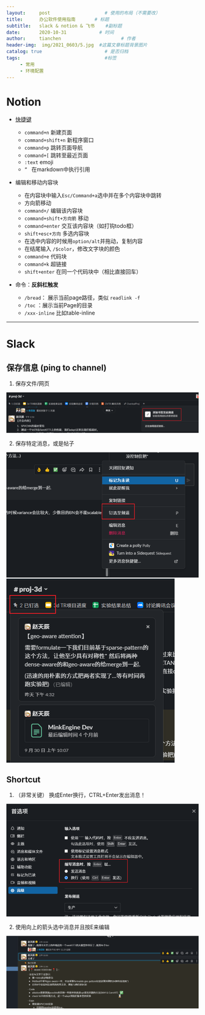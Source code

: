 ```yaml
---
layout:     post                    # 使用的布局（不需要改）
title:      办公软件使用指南       # 标题 
subtitle:   slack & notion & 飞书    #副标题
date:       2020-10-31            # 时间
author:     tianchen                      # 作者
header-img:  img/2021_0603/5.jpg  #这篇文章标题背景图片  
catalog: true                       # 是否归档
tags:                               #标签
     - 常用
     - 环境配置
---
```


# Notion

- [快捷键](https://notionchina.co/guide/new-to-notion/learn-the-shortcuts.html)
     - `command+n` 新建页面
     - `command+shift+n` 新程序窗口
     - `command+p` 跳转页面导航
     - `command+[` 跳转至最近页面
     - `:text` emoji
     - `” ` 在markdown中执行引用

- 编辑和移动内容块
     - 在内容块中输入`Esc/Command+a`选中并在多个内容块中跳转
     - 方向箭移动
     - `command+/` 编辑该内容块
     - `command+shift+方向箭` 移动
     - `command+enter` 交互该内容块（如打钩todo框）
     - `shift+esc+方向` 多选内容块
     - 在选中内容的时候用`option/alt`并拖动，复制内容
     - 在结尾输入 `/$color`，修改文字块的颜色
     - `command+e` 代码块
     - `command+k` 超链接
     - `shift+enter` 在同一个代码块中（相比直接回车）

- 命令：**反斜杠触发**
     - `/bread`： 展示当前page路径，类似 `readlink -f`
     - `/toc` ：展示当前Page的目录
     - `/xxx-inline` 比如table-inline

---

# Slack

##  保存信息 (ping to channel)

1. 保存文件/网页

![](https://github.com/A-suozhang/MyPicBed/raw/master//img/20211031122403.png)


2. 保存特定消息，或是帖子

![](https://github.com/A-suozhang/MyPicBed/raw/master//img/20211031122300.png)
![](https://github.com/A-suozhang/MyPicBed/raw/master//img/20211031121934.png)


## Shortcut

1. （非常关键） 换成Enter换行，CTRL+Enter发出消息！

![](https://github.com/A-suozhang/MyPicBed/raw/master//img/20211031131532.png)

2. 使用向上的箭头选中消息并且按E来编辑

![](https://github.com/A-suozhang/MyPicBed/raw/master//img/20211031132719.png)


